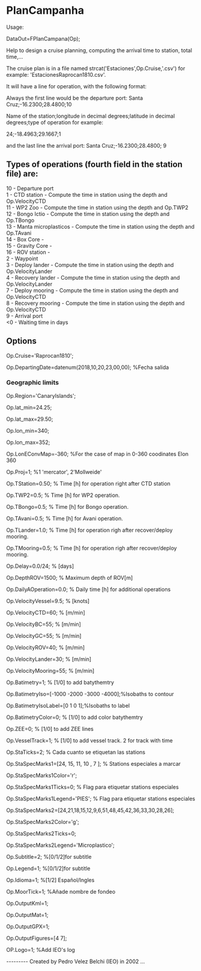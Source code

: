 # PlanCampanha

Usage:

DataOut=FPlanCampana(Op); 

Help to design a cruise planning, computing the arrival time to station, total time,...

The cruise plan is in a file named strcat('Estaciones',Op.Cruise,'.csv') for example: 'EstacionesRaprocan1810.csv'.

It will have a line for operation, with the following format:

Always the first line would be the departure port: 
Santa Cruz;-16.2300;28.4800;10

Name of the station;longitude in decimal degrees;latitude in decimal degrees;type of operation
for example:

24;-18.4963;29.1667;1

and the last line the arrival port:
Santa Cruz;-16.2300;28.4800; 9

## Types of operations (fourth field in the station file) are:

10 - Departure port  
 1 - CTD station       - Compute the time in station using the depth and Op.VelocityCTD  
11 - WP2 Zoo           - Compute the time in station using the depth and Op.TWP2  
12 - Bongo Ictio       - Compute the time in station using the depth and Op.TBongo  
13 - Manta microplasticos - Compute the time in station using the depth and Op.TAvani  
14 - Box Core          -  
15 - Gravity Core      -  
16 - ROV station       -  
 2 - Waypoint  
 3 - Deploy lander     - Compute the time in station using the depth and Op.VelocityLander  
 4 - Recovery lander   - Compute the time in station using the depth and Op.VelocityLander  
 7 - Deploy mooring    - Compute the time in station using the depth and Op.VelocityCTD  
 8 - Recovery mooring  - Compute the time in station using the depth and Op.VelocityCTD  
 9 - Arrival port  
 <0 - Waiting time in days  

## Options

Op.Cruise='Raprocan1810';

Op.DepartingDate=datenum(2018,10,20,23,00,00); %Fecha salida

### Geographic limits 

Op.Region='CanaryIslands'; 

Op.lat_min=24.25;

Op.lat_max=29.50;

Op.lon_min=340;

Op.lon_max=352;

Op.LonEConvMap=-360;        %For the case of map in 0-360 coodinates Elon 360

Op.Proj=1;                  %1 'mercator', 2'Mollweide'

Op.TStation=0.50;         % Time [h] for operation right after CTD station

Op.TWP2=0.5;              % Time [h] for WP2 operation.

Op.TBongo=0.5;            % Time [h] for Bongo operation.

Op.TAvani=0.5;            % Time [h] for Avani operation.

Op.TLander=1.0;           % Time [h] for operation righ after recover/deploy mooring.

Op.TMooring=0.5;          % Time [h] for operation righ after recover/deploy mooring.

Op.Delay=0.0/24;          % [days]

Op.DepthROV=1500;         % Maximum depth of ROV[m]

Op.DailyAOperation=0.0;   % Daily time [h] for additional operations

Op.VelocityVessel=9.5;    % [knots]

Op.VelocityCTD=60;        % [m/min]

Op.VelocityBC=55;         % [m/min]

Op.VelocityGC=55;         % [m/min]

Op.VelocityROV=40;        % [m/min]

Op.VelocityLander=30;     % [m/min]

Op.VelocityMooring=55;    % [m/min]


Op.Batimetry=1;           % [1/0] to add batythemtry


Op.BatimetryIso=[-1000 -2000 -3000 -4000];%Isobaths to contour


Op.BatimetryIsoLabel=[0 1 0 1];%Isobaths to label

Op.BatimetryColor=0;      % [1/0] to add color batythemtry

Op.ZEE=0;                 % [1/0] to add ZEE lines

Op.VesselTrack=1;         % [1/0] to add vessel track. 2 for track with time


Op.StaTicks=2;            % Cada cuanto se etiquetan las stations

Op.StaSpecMarks1=[24, 15, 11, 10 , 7 ];    % Stations especiales a marcar

Op.StaSpecMarks1Color='r';

Op.StaSpecMarks1Ticks=0;  % Flag para etiquetar stations especiales

Op.StaSpecMarks1Legend='PIES'; % Flag para etiquetar stations especiales

Op.StaSpecMarks2=[24,21,18,15,12,9,6,51,48,45,42,36,33,30,28,26];  

Op.StaSpecMarks2Color='g';

Op.StaSpecMarks2Ticks=0;

Op.StaSpecMarks2Legend='Microplastico';

Op.Subtitle=2;        %[0/1/2]for subtitle

Op.Legend=1;          %[0/1/2]for subtitle

Op.Idioma=1;          %[1/2] Español/Ingles

Op.MoorTick=1;            %Añade nombre de fondeo


Op.OutputKml=1;

Op.OutputMat=1;

Op.OutputGPX=1;

Op.OutputFigures=[4 7];


OP.Logo=1;          %Add IEO's log

--------- Created by Pedro Velez Belchi (IEO) in 2002 ... 